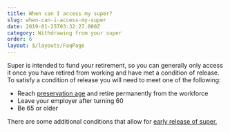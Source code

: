 ```yaml
---
title: When can I access my super?
slug: when-can-i-access-my-super
date: 2019-01-25T03:32:27.000Z
category: Withdrawing from your super
order: 6
layout: $/layouts/FaqPage
---
```

Super is intended to fund your retirement, so you can generally only access it once you have retired from working and have met a condition of release. To satisfy a condition of release you will need to meet one of the following:

* Reach [preservation age](https://www.ato.gov.au/Rates/Key-superannuation-rates-and-thresholds/?page=9) and retire permanently from the workforce
* Leave your employer after turning 60
* Be 65 or older

There are some additional conditions that allow for [early release of super.](https://www.futuresuper.com.au/faqs/can-i-access-my-super-early/)